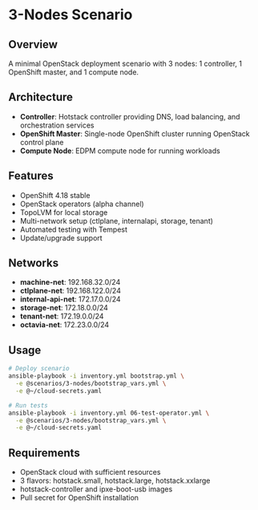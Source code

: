 # 3-Nodes Scenario

## Overview

A minimal OpenStack deployment scenario with 3 nodes: 1 controller, 1 OpenShift
master, and 1 compute node.

## Architecture

- **Controller**: Hotstack controller providing DNS, load balancing, and
  orchestration services
- **OpenShift Master**: Single-node OpenShift cluster running OpenStack control plane
- **Compute Node**: EDPM compute node for running workloads

## Features

- OpenShift 4.18 stable
- OpenStack operators (alpha channel)
- TopoLVM for local storage
- Multi-network setup (ctlplane, internalapi, storage, tenant)
- Automated testing with Tempest
- Update/upgrade support

## Networks

- **machine-net**: 192.168.32.0/24
- **ctlplane-net**: 192.168.122.0/24
- **internal-api-net**: 172.17.0.0/24
- **storage-net**: 172.18.0.0/24
- **tenant-net**: 172.19.0.0/24
- **octavia-net**: 172.23.0.0/24

## Usage

```bash
# Deploy scenario
ansible-playbook -i inventory.yml bootstrap.yml \
  -e @scenarios/3-nodes/bootstrap_vars.yml \
  -e @~/cloud-secrets.yaml

# Run tests
ansible-playbook -i inventory.yml 06-test-operator.yml \
  -e @scenarios/3-nodes/bootstrap_vars.yml \
  -e @~/cloud-secrets.yaml
```

## Requirements

- OpenStack cloud with sufficient resources
- 3 flavors: hotstack.small, hotstack.large, hotstack.xxlarge
- hotstack-controller and ipxe-boot-usb images
- Pull secret for OpenShift installation
